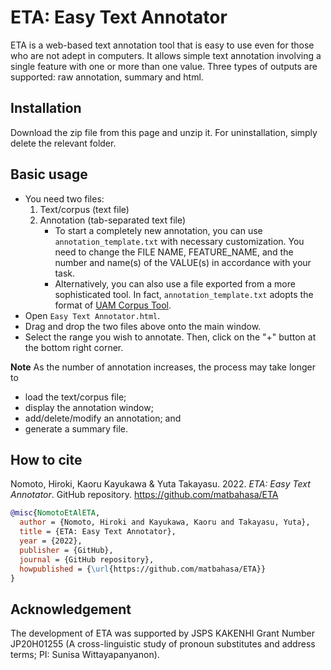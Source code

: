 # ETA: Easy Text Annotator
ETA is a web-based text annotation tool that is easy to use even for those who are not adept in computers.  It allows simple text annotation involving a single feature with one or more than one value.  Three types of outputs are supported: raw annotation, summary and html.

## Installation
Download the zip file from this page and unzip it.  For uninstallation, simply delete the relevant folder.

## Basic usage
- You need two files:
    1. Text/corpus (text file)
    2. Annotation (tab-separated text file)
        - To start a completely new annotation, you can use `annotation_template.txt` with necessary customization.  You need to change the FILE NAME, FEATURE\_NAME, and the number and name(s) of the VALUE(s) in accordance with your task.
        - Alternatively, you can also use a file exported from a more sophisticated tool.  In fact, `annotation_template.txt` adopts the format of [UAM Corpus Tool](http://www.corpustool.com).
- Open `Easy Text Annotator.html`.
- Drag and drop the two files above onto the main window.
- Select the range you wish to annotate.  Then, click on the "+" button at the bottom right corner.

**Note** As the number of annotation increases, the process may take longer to
- load the text/corpus file;
- display the annotation window;
- add/delete/modify an annotation; and
- generate a summary file.

## How to cite
Nomoto, Hiroki, Kaoru Kayukawa & Yuta Takayasu. 2022. _ETA: Easy Text Annotator_. GitHub repository. https://github.com/matbahasa/ETA
```bibtex
@misc{NomotoEtAlETA,
  author = {Nomoto, Hiroki and Kayukawa, Kaoru and Takayasu, Yuta},
  title = {ETA: Easy Text Annotator},
  year = {2022},
  publisher = {GitHub},
  journal = {GitHub repository},
  howpublished = {\url{https://github.com/matbahasa/ETA}}
}
```

## Acknowledgement
The development of ETA was supported by JSPS KAKENHI Grant Number JP20H01255 (A cross-linguistic study of pronoun substitutes and address terms; PI: Sunisa Wittayapanyanon).
